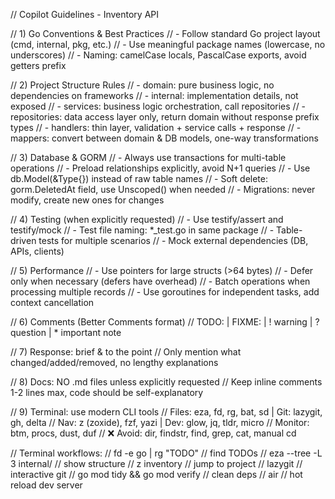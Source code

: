 // Copilot Guidelines - Inventory API

// 1) Go Conventions & Best Practices
// - Follow standard Go project layout (cmd, internal, pkg, etc.)
// - Use meaningful package names (lowercase, no underscores)
// - Naming: camelCase locals, PascalCase exports, avoid getters prefix

// 2) Project Structure Rules
// - domain: pure business logic, no dependencies on frameworks
// - internal: implementation details, not exposed
// - services: business logic orchestration, call repositories
// - repositories: data access layer only, return domain without response prefix types
// - handlers: thin layer, validation + service calls + response
// - mappers: convert between domain & DB models, one-way transformations

// 3) Database & GORM
// - Always use transactions for multi-table operations
// - Preload relationships explicitly, avoid N+1 queries
// - Use db.Model(&Type{}) instead of raw table names
// - Soft delete: gorm.DeletedAt field, use Unscoped() when needed
// - Migrations: never modify, create new ones for changes

// 4) Testing (when explicitly requested)
// - Use testify/assert and testify/mock
// - Test file naming: \*\_test.go in same package
// - Table-driven tests for multiple scenarios
// - Mock external dependencies (DB, APIs, clients)

// 5) Performance
// - Use pointers for large structs (>64 bytes)
// - Defer only when necessary (defers have overhead)
// - Batch operations when processing multiple records
// - Use goroutines for independent tasks, add context cancellation

// 6) Comments (Better Comments format)
// TODO: | FIXME: | ! warning | ? question | \* important note

// 7) Response: brief & to the point
// Only mention what changed/added/removed, no lengthy explanations

// 8) Docs: NO .md files unless explicitly requested
// Keep inline comments 1-2 lines max, code should be self-explanatory

// 9) Terminal: use modern CLI tools
// Files: eza, fd, rg, bat, sd | Git: lazygit, gh, delta
// Nav: z (zoxide), fzf, yazi | Dev: glow, jq, tldr, micro
// Monitor: btm, procs, dust, duf
// ❌ Avoid: dir, findstr, find, grep, cat, manual cd

// Terminal workflows:
// fd -e go | rg "TODO" // find TODOs
// eza --tree -L 3 internal/ // show structure
// z inventory // jump to project
// lazygit // interactive git
// go mod tidy && go mod verify // clean deps
// air // hot reload dev server
